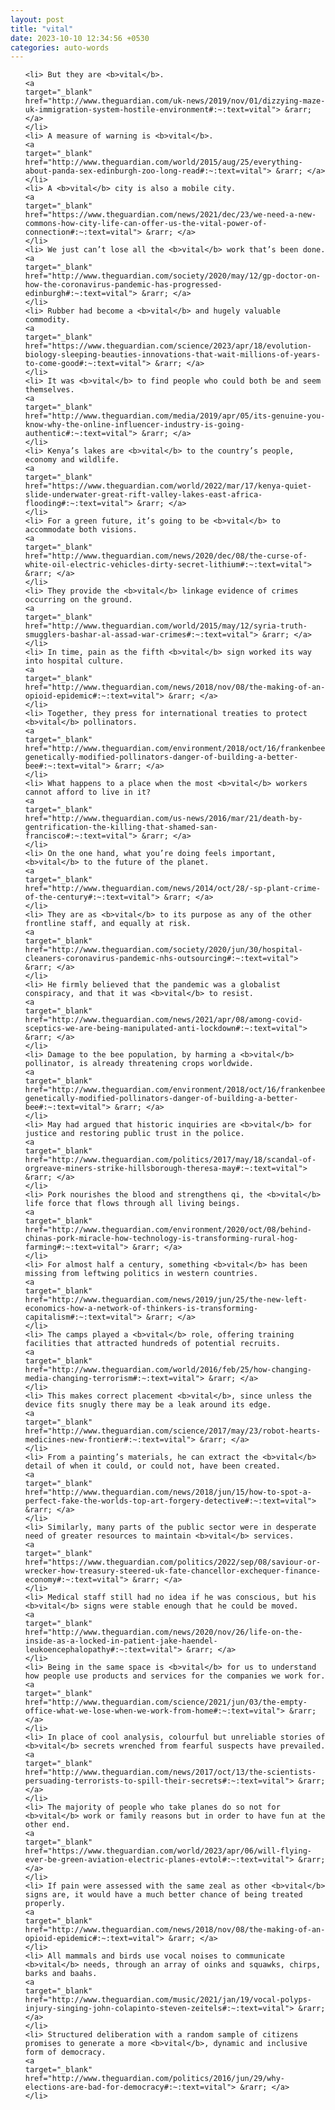 ```yaml
---
layout: post
title: "vital"
date: 2023-10-10 12:34:56 +0530
categories: auto-words
---
```

<ol>

    <li> But they are <b>vital</b>.
    <a 
    target="_blank" 
    href="http://www.theguardian.com/uk-news/2019/nov/01/dizzying-maze-uk-immigration-system-hostile-environment#:~:text=vital"> &rarr; </a>
    </li>
    <li> A measure of warning is <b>vital</b>.
    <a 
    target="_blank" 
    href="http://www.theguardian.com/world/2015/aug/25/everything-about-panda-sex-edinburgh-zoo-long-read#:~:text=vital"> &rarr; </a>
    </li>
    <li> A <b>vital</b> city is also a mobile city.
    <a 
    target="_blank" 
    href="https://www.theguardian.com/news/2021/dec/23/we-need-a-new-commons-how-city-life-can-offer-us-the-vital-power-of-connection#:~:text=vital"> &rarr; </a>
    </li>
    <li> We just can’t lose all the <b>vital</b> work that’s been done.
    <a 
    target="_blank" 
    href="http://www.theguardian.com/society/2020/may/12/gp-doctor-on-how-the-coronavirus-pandemic-has-progressed-edinburgh#:~:text=vital"> &rarr; </a>
    </li>
    <li> Rubber had become a <b>vital</b> and hugely valuable commodity.
    <a 
    target="_blank" 
    href="https://www.theguardian.com/science/2023/apr/18/evolution-biology-sleeping-beauties-innovations-that-wait-millions-of-years-to-come-good#:~:text=vital"> &rarr; </a>
    </li>
    <li> It was <b>vital</b> to find people who could both be and seem themselves.
    <a 
    target="_blank" 
    href="http://www.theguardian.com/media/2019/apr/05/its-genuine-you-know-why-the-online-influencer-industry-is-going-authentic#:~:text=vital"> &rarr; </a>
    </li>
    <li> Kenya’s lakes are <b>vital</b> to the country’s people, economy and wildlife.
    <a 
    target="_blank" 
    href="https://www.theguardian.com/world/2022/mar/17/kenya-quiet-slide-underwater-great-rift-valley-lakes-east-africa-flooding#:~:text=vital"> &rarr; </a>
    </li>
    <li> For a green future, it’s going to be <b>vital</b> to accommodate both visions.
    <a 
    target="_blank" 
    href="http://www.theguardian.com/news/2020/dec/08/the-curse-of-white-oil-electric-vehicles-dirty-secret-lithium#:~:text=vital"> &rarr; </a>
    </li>
    <li> They provide the <b>vital</b> linkage evidence of crimes occurring on the ground.
    <a 
    target="_blank" 
    href="http://www.theguardian.com/world/2015/may/12/syria-truth-smugglers-bashar-al-assad-war-crimes#:~:text=vital"> &rarr; </a>
    </li>
    <li> In time, pain as the fifth <b>vital</b> sign worked its way into hospital culture.
    <a 
    target="_blank" 
    href="http://www.theguardian.com/news/2018/nov/08/the-making-of-an-opioid-epidemic#:~:text=vital"> &rarr; </a>
    </li>
    <li> Together, they press for international treaties to protect <b>vital</b> pollinators.
    <a 
    target="_blank" 
    href="http://www.theguardian.com/environment/2018/oct/16/frankenbees-genetically-modified-pollinators-danger-of-building-a-better-bee#:~:text=vital"> &rarr; </a>
    </li>
    <li> What happens to a place when the most <b>vital</b> workers cannot afford to live in it?
    <a 
    target="_blank" 
    href="http://www.theguardian.com/us-news/2016/mar/21/death-by-gentrification-the-killing-that-shamed-san-francisco#:~:text=vital"> &rarr; </a>
    </li>
    <li> On the one hand, what you’re doing feels important, <b>vital</b> to the future of the planet.
    <a 
    target="_blank" 
    href="http://www.theguardian.com/news/2014/oct/28/-sp-plant-crime-of-the-century#:~:text=vital"> &rarr; </a>
    </li>
    <li> They are as <b>vital</b> to its purpose as any of the other frontline staff, and equally at risk.
    <a 
    target="_blank" 
    href="http://www.theguardian.com/society/2020/jun/30/hospital-cleaners-coronavirus-pandemic-nhs-outsourcing#:~:text=vital"> &rarr; </a>
    </li>
    <li> He firmly believed that the pandemic was a globalist conspiracy, and that it was <b>vital</b> to resist.
    <a 
    target="_blank" 
    href="http://www.theguardian.com/news/2021/apr/08/among-covid-sceptics-we-are-being-manipulated-anti-lockdown#:~:text=vital"> &rarr; </a>
    </li>
    <li> Damage to the bee population, by harming a <b>vital</b> pollinator, is already threatening crops worldwide.
    <a 
    target="_blank" 
    href="http://www.theguardian.com/environment/2018/oct/16/frankenbees-genetically-modified-pollinators-danger-of-building-a-better-bee#:~:text=vital"> &rarr; </a>
    </li>
    <li> May had argued that historic inquiries are <b>vital</b> for justice and restoring public trust in the police.
    <a 
    target="_blank" 
    href="http://www.theguardian.com/politics/2017/may/18/scandal-of-orgreave-miners-strike-hillsborough-theresa-may#:~:text=vital"> &rarr; </a>
    </li>
    <li> Pork nourishes the blood and strengthens qi, the <b>vital</b> life force that flows through all living beings.
    <a 
    target="_blank" 
    href="http://www.theguardian.com/environment/2020/oct/08/behind-chinas-pork-miracle-how-technology-is-transforming-rural-hog-farming#:~:text=vital"> &rarr; </a>
    </li>
    <li> For almost half a century, something <b>vital</b> has been missing from leftwing politics in western countries.
    <a 
    target="_blank" 
    href="http://www.theguardian.com/news/2019/jun/25/the-new-left-economics-how-a-network-of-thinkers-is-transforming-capitalism#:~:text=vital"> &rarr; </a>
    </li>
    <li> The camps played a <b>vital</b> role, offering training facilities that attracted hundreds of potential recruits.
    <a 
    target="_blank" 
    href="http://www.theguardian.com/world/2016/feb/25/how-changing-media-changing-terrorism#:~:text=vital"> &rarr; </a>
    </li>
    <li> This makes correct placement <b>vital</b>, since unless the device fits snugly there may be a leak around its edge.
    <a 
    target="_blank" 
    href="http://www.theguardian.com/science/2017/may/23/robot-hearts-medicines-new-frontier#:~:text=vital"> &rarr; </a>
    </li>
    <li> From a painting’s materials, he can extract the <b>vital</b> detail of when it could, or could not, have been created.
    <a 
    target="_blank" 
    href="http://www.theguardian.com/news/2018/jun/15/how-to-spot-a-perfect-fake-the-worlds-top-art-forgery-detective#:~:text=vital"> &rarr; </a>
    </li>
    <li> Similarly, many parts of the public sector were in desperate need of greater resources to maintain <b>vital</b> services.
    <a 
    target="_blank" 
    href="https://www.theguardian.com/politics/2022/sep/08/saviour-or-wrecker-how-treasury-steered-uk-fate-chancellor-exchequer-finance-economy#:~:text=vital"> &rarr; </a>
    </li>
    <li> Medical staff still had no idea if he was conscious, but his <b>vital</b> signs were stable enough that he could be moved.
    <a 
    target="_blank" 
    href="http://www.theguardian.com/news/2020/nov/26/life-on-the-inside-as-a-locked-in-patient-jake-haendel-leukoencephalopathy#:~:text=vital"> &rarr; </a>
    </li>
    <li> Being in the same space is <b>vital</b> for us to understand how people use products and services for the companies we work for.
    <a 
    target="_blank" 
    href="http://www.theguardian.com/science/2021/jun/03/the-empty-office-what-we-lose-when-we-work-from-home#:~:text=vital"> &rarr; </a>
    </li>
    <li> In place of cool analysis, colourful but unreliable stories of <b>vital</b> secrets wrenched from fearful suspects have prevailed.
    <a 
    target="_blank" 
    href="http://www.theguardian.com/news/2017/oct/13/the-scientists-persuading-terrorists-to-spill-their-secrets#:~:text=vital"> &rarr; </a>
    </li>
    <li> The majority of people who take planes do so not for <b>vital</b> work or family reasons but in order to have fun at the other end.
    <a 
    target="_blank" 
    href="https://www.theguardian.com/world/2023/apr/06/will-flying-ever-be-green-aviation-electric-planes-evtol#:~:text=vital"> &rarr; </a>
    </li>
    <li> If pain were assessed with the same zeal as other <b>vital</b> signs are, it would have a much better chance of being treated properly.
    <a 
    target="_blank" 
    href="http://www.theguardian.com/news/2018/nov/08/the-making-of-an-opioid-epidemic#:~:text=vital"> &rarr; </a>
    </li>
    <li> All mammals and birds use vocal noises to communicate <b>vital</b> needs, through an array of oinks and squawks, chirps, barks and baahs.
    <a 
    target="_blank" 
    href="http://www.theguardian.com/music/2021/jan/19/vocal-polyps-injury-singing-john-colapinto-steven-zeitels#:~:text=vital"> &rarr; </a>
    </li>
    <li> Structured deliberation with a random sample of citizens promises to generate a more <b>vital</b>, dynamic and inclusive form of democracy.
    <a 
    target="_blank" 
    href="http://www.theguardian.com/politics/2016/jun/29/why-elections-are-bad-for-democracy#:~:text=vital"> &rarr; </a>
    </li>